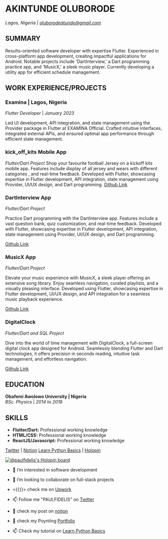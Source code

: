 


 

# AKINTUNDE OLUBORODE
*Lagos, Nigeria  | [oluborodeatunde@gmail.com](mailto:oluborodeatunde@gmail.com)*

## SUMMARY

Results-oriented software developer with expertise Flutter. Experienced in cross-platform app development, creating impactful applications for Android. Notable projects include 'DartInterview,' a Dart programming practice app, and 'MusicX,' a sleek music player. Currently developing a utility app for efficient schedule management.

## WORK EXPERIENCE/PROJECTS

### Examina | Lagos, Nigeria
*Flutter Developer* | *January 2023*

Led UI development, API integration, and state management using the Provider package in Flutter at EXAMINA Official. Crafted intuitive interfaces, integrated external APIs, and ensured optimal app performance through efficient state management.


### kick_off_kits Mobile App
*Flutter/Dart Project*
Shop your favourite football Jersey on a kickoff kits mobile app. Features include display of all jersey and wears with different categories , and real-time feedback. Developed with Flutter, showcasing expertise in Flutter development, API integration, state management using Provider, UI/UX design, and Dart programming.
[Github Link](https://github.com/fidelmak/kick_off_kits)

### DartInterview App
*Flutter/Dart Project*

Practice Dart programming with the DartInterview app. Features include a vast question bank, quiz customization, and real-time feedback. Developed with Flutter, showcasing expertise in Flutter development, API integration, state management using Provider, UI/UX design, and Dart programming.

[Github Link](https://github.com/fidelmak/dartinterview)

### MusicX App
*Flutter/Dart Project*

Elevate your music experience with MusicX, a sleek player offering an extensive song library. Enjoy seamless navigation, curated playlists, and a visually pleasing interface. Developed using Flutter, showcasing expertise in Flutter development, UI/UX design, and API integration for a seamless music playback experience.

[Github Link](https://github.com/fidelmak/musicx)

### DigitalClock
*Flutter/Dart and SQL Project*

Dive into the world of time management with DigitalClock, a full-screen digital clock app designed for Android. Seamlessly blending Flutter and Dart technologies, it offers precision in seconds reading, intuitive task management, and effortless navigation.

[Github Link](https://github.com/fidelmak/DigitalClock)

## EDUCATION

**Obafemi Awolowo University | Nigeria**  
*BSc. Physics* | *2014 to 2018*

## SKILLS

- **Flutter/Dart:** Professional working knowledge
- **HTML/CSS:** Professional working knowledge
- **ReactJS/Javascript:** Professional working knowledge


 [Twitter](https://twitter.com/DelisIgib) | [Notion](https://bigfidelis.notion.site/bigfidelis/Function-In-Dart-4169e29cfdf443cf919854d0d2c2cd44/)  [Learn Python Basics](https://akinholub.gumroad.com/l/Basic-python) | [Holopin](https://holopin.io/@paulfidelis)


<!---
fidelmak/fidelmak is a ✨ special ✨ repository because its `README.md` (this file) appears on your GitHub profile.
You can click the Preview link to take a look at your changes.
--->
[![@paulfidelis's Holopin board](https://holopin.me/paulfidelis)](https://holopin.io/@paulfidelis)



- 👀 I’m interested in software  development
- 💞️ I’m looking to collaborate on full-stack projects
- <{{}}> check me on [Upwork](https://www.upwork.com/freelancers/~0135be12f28cdc12be?viewMode=1&s=996364627857502209) 
- 📫 Follow me "PAULFIDELIS" on [Twitter](https://twitter.com/DelisIgib)


- 💞️ check my post on [notion](https://bigfidelis.notion.site/bigfidelis/Function-In-Dart-4169e29cfdf443cf919854d0d2c2cd44/)
- 🚀 check my Poynting  [Portfolio](https://poyting.vercel.app/)

- 📫 Check my tutorial on [Learn Python Basics](https://akinholub.gumroad.com/l/Basic-python)

